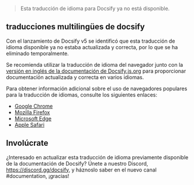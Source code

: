 > Esta traducción de idioma para Docsify ya no está disponible.

## traducciones multilingües de docsify

Con el lanzamiento de Docsify v5 se identificó que esta traducción de idioma disponible ya no estaba actualizada y correcta, por lo que se ha eliminado temporalmente.

Se recomienda utilizar la traducción de idioma del navegador junto con la [versión en inglés de la documentación de Docsify.js.org](https://docsify.js.org/#/?id=docsify) para proporcionar documentación actualizada y correcta en varios idiomas.

Para obtener información adicional sobre el uso de navegadores populares para la traducción de idiomas, consulte los siguientes enlaces:

- [Google Chrome](https://support.google.com/chrome/answer/173424)
- [Mozilla Firefox](https://support.mozilla.org/en-US/kb/website-translation)
- [Microsoft Edge](https://support.microsoft.com/en-us/topic/use-microsoft-translator-in-microsoft-edge-browser-4ad1c6cb-01a4-4227-be9d-a81e127fcb0b)
- [Apple Safari](https://support.apple.com/en-ca/guide/safari/ibrw646b2ca2/)

## Involúcrate

¿Interesado en actualizar esta traducción de idioma previamente disponible de la documentación de Docsify? Únete a nuestro Discord, https://discord.gg/docsify, y háznoslo saber en el nuevo canal #documentation, ¡gracias!
